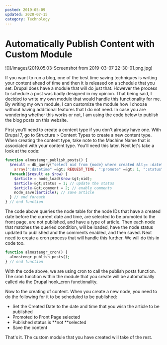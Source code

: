 ```yaml
---
posted: 2019-05-09
updated: 2020-07-15
category: Technology
---
```


# Automatically Publish Content with Custom Module

![](/images/2019.05.03-Screenshot from 2019-03-07 22-30-01.png.jpg)

If you want to run a blog, one of the best time saving techniques is writing your content ahead of time and then it is released on a schedule that you set.
Drupal does have a module that will do just that. However the process to schedule a post was badly designed in my opinion. That being said, I decided to write my own module that would handle this functionality for me. By writing my own module, I can customize the module how I choose without having additional features that I do not need. In case you are wondering whether this works or not, I am using the code below to publish the blog posts on this website.
 
First you'll need to create a content type if you don't already have one. With Drupal 7, go to Structure &gt; Content Types to create a new content type. When creating the content type, take note to the Machine Name that is associated with your content type. You'll need this later.
 Next let's take a look at the code:
 
```php
function almostengr_publish_posts() {
  $result = db_query("select nid from {node} where created &lt;= :datetime and promote = :promote and status = :status and type = :type",
	array(":datetime" =&gt; REQUEST_TIME, ":promote" =&gt; 1, ":status" =&gt; 0, ":type" =&gt; "article"));
  foreach($result as $row) {
    $article = node_load($row-&gt;nid);
    $article-&gt;status = 1; // update the status
    $article-&gt;comment = 2; // enable comments
    node_save($article); // save article
  } // end foreach
} // end function
```

The code above queries the node table for the node IDs that have a created date before the current date and time, are selected to be promoted to the front page, are not published, and have a type of article. Then each node that matches the queried condition, will be loaded, have the node status updated to published and the comments enabled, and then saved.
 Next need to create a cron process that will handle this further. We will do this in code too.
 
``` php
function almostengr_cron() {
  almostengr_publish_posts();
} // end function
```
 
With the code above, we are using cron to call the publish posts function. The cron function within the module that you create will be automatically called via the Drupal hook_cron functionality.
 
Now to the creating of content. When you create a new node, you need to do the following for it to be scheduled to be published:

* Set the Created Date to the date and time that you wish the article to be published
* Promoted to Front Page selected
* Published status is **not **selected
* Save the content

That's it. The custom module that you have created will take of the rest.


